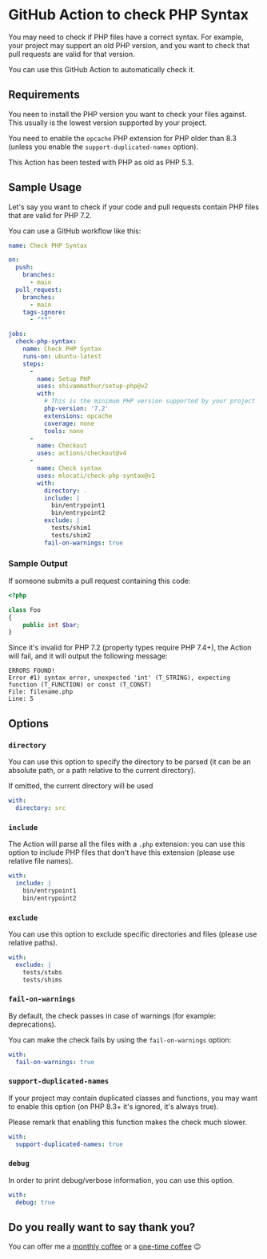 # GitHub Action to check PHP Syntax

You may need to check if PHP files have a correct syntax.
For example, your project may support an old PHP version, and you want to check that pull requests are valid for that version.

You can use this GitHub Action to automatically check it.


## Requirements

You neen to install the PHP version you want to check your files against.
This usually is the lowest version supported by your project.

You need to enable the `opcache` PHP extension for PHP older than 8.3 (unless you enable the `support-duplicated-names` option).

This Action has been tested with PHP as old as PHP 5.3.


## Sample Usage

Let's say you want to check if your code and pull requests contain PHP files that are valid for PHP 7.2.

You can use a GitHub workflow like this:

```yaml
name: Check PHP Syntax

on:
  push:
    branches:
      - main
  pull_request:
    branches:
      - main
    tags-ignore:
      - "**"

jobs:
  check-php-syntax:
    name: Check PHP Syntax
    runs-on: ubuntu-latest
    steps:
      -
        name: Setup PHP
        uses: shivammathur/setup-php@v2
        with:
          # This is the minimum PHP version supported by your project
          php-version: '7.2'
          extensions: opcache
          coverage: none
          tools: none
      -
        name: Checkout
        uses: actions/checkout@v4
      -
        name: Check syntax
        uses: mlocati/check-php-syntax@v1
        with:
          directory: .
          include: |
            bin/entrypoint1
            bin/entrypoint2
          exclude: |
            tests/shim1
            tests/shim2
          fail-on-warnings: true
```

### Sample Output

If someone submits a pull request containing this code:

```php
<?php

class Foo
{
    public int $bar;
}
```

Since it's invalid for PHP 7.2 (property types require PHP 7.4+), the Action will fail, and it will output the following message:

```
ERRORS FOUND!
Error #1) syntax error, unexpected 'int' (T_STRING), expecting function (T_FUNCTION) or const (T_CONST)
File: filename.php
Line: 5
```


## Options

### `directory`

You can use this option to specify the directory to be parsed (it can be an absolute path, or a path relative to the current directory).

If omitted, the current directory will be used

```yaml
with:
  directory: src
```

### `include`

The Action will parse all the files with a <code>.php</code> extension: you can use this option to include PHP files that don't have this extension (please use relative file names).

```yaml
with:
  include: |
    bin/entrypoint1
    bin/entrypoint2
```

### `exclude`

You can use this option to exclude specific directories and files (please use relative paths).

```yaml
with:
  exclude: |
    tests/stubs
    tests/shims
```

### `fail-on-warnings`

By default, the check passes in case of warnings (for example: deprecations).

You can make the check fails by using the `fail-on-warnings` option:

```yaml
with:
  fail-on-warnings: true
```

### `support-duplicated-names`

If your project may contain duplicated classes and functions, you may want to enable this option (on PHP 8.3+ it's ignored, it's always true).

Please remark that enabling this function makes the check much slower.

```yaml
with:
  support-duplicated-names: true
```

### `debug`

In order to print debug/verbose information, you can use this option.

```yaml
with:
  debug: true
```


## Do you really want to say thank you?

You can offer me a [monthly coffee](https://github.com/sponsors/mlocati) or a [one-time coffee](https://paypal.me/mlocati) :wink:
